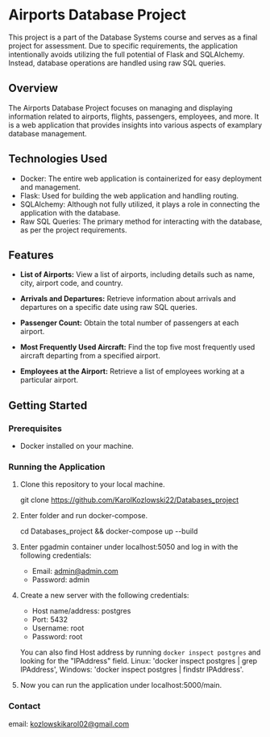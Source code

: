 # Airports Database Project

This project is a part of the Database Systems course and serves as a final project for assessment. Due to specific requirements, the application intentionally avoids utilizing the full potential of Flask and SQLAlchemy. Instead, database operations are handled using raw SQL queries.

## Overview

The Airports Database Project focuses on managing and displaying information related to airports, flights, passengers, employees, and more. It is a web application that provides insights into various aspects of examplary database management.

## Technologies Used

- Docker: The entire web application is containerized for easy deployment and management.
- Flask: Used for building the web application and handling routing.
- SQLAlchemy: Although not fully utilized, it plays a role in connecting the application with the database.
- Raw SQL Queries: The primary method for interacting with the database, as per the project requirements.

## Features

- **List of Airports:** View a list of airports, including details such as name, city, airport code, and country.

- **Arrivals and Departures:** Retrieve information about arrivals and departures on a specific date using raw SQL queries.

- **Passenger Count:** Obtain the total number of passengers at each airport.

- **Most Frequently Used Aircraft:** Find the top five most frequently used aircraft departing from a specified airport.

- **Employees at the Airport:** Retrieve a list of employees working at a particular airport.

## Getting Started

### Prerequisites

- Docker installed on your machine.

### Running the Application

1. Clone this repository to your local machine.

   git clone https://github.com/KarolKozlowski22/Databases_project

2. Enter folder and run docker-compose.

   cd Databases_project && docker-compose up --build

3. Enter pgadmin container under localhost:5050 and log in with the following credentials:

    - Email: admin@admin.com
    - Password: admin

4. Create a new server with the following credentials:
    
    - Host name/address: postgres
    - Port: 5432
    - Username: root
    - Password: root

    You can also find Host address by running `docker inspect postgres` and looking for the "IPAddress" field. Linux: 'docker inspect postgres | grep IPAddress', Windows: 'docker inspect postgres | findstr IPAddress'.

5. Now you can run the application under localhost:5000/main.

### Contact
email: kozlowskikarol02@gmail.com

